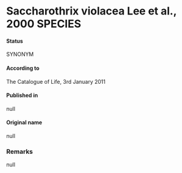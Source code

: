 # Saccharothrix violacea Lee et al., 2000 SPECIES

#### Status
SYNONYM

#### According to
The Catalogue of Life, 3rd January 2011

#### Published in
null

#### Original name
null

### Remarks
null